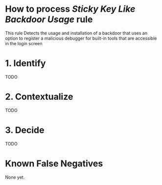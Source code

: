 # How to process *Sticky Key Like Backdoor Usage* rule
This rule Detects the usage and installation of a backdoor that uses an option to register a malicious debugger for built-in tools that are accessible in the login screen

# 1. Identify
TODO

# 2. Contextualize
TODO

# 3. Decide
TODO

# Known False Negatives
None yet.
